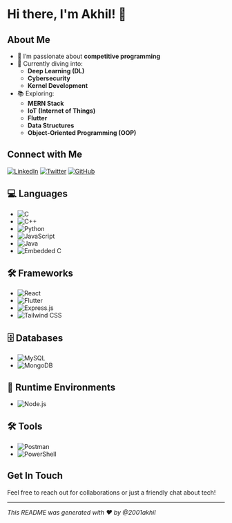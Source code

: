 # Hi there, I'm Akhil! 👋

## About Me
- 👀 I’m passionate about **competitive programming**
- 🌱 Currently diving into:
  - **Deep Learning (DL)**
  - **Cybersecurity**
  - **Kernel Development**
- 📚 Exploring:
  - **MERN Stack**
  - **IoT (Internet of Things)**
  - **Flutter**
  - **Data Structures**
  - **Object-Oriented Programming (OOP)**

## Connect with Me
[![LinkedIn](https://img.shields.io/badge/LinkedIn-0077B5?style=for-the-badge&logo=linkedin&logoColor=white)](https://www.linkedin.com/in/akhil-a-8277a51a4/)
[![Twitter](https://img.shields.io/badge/Twitter-1DA1F2?style=for-the-badge&logo=twitter&logoColor=white)](https://twitter.com/yourprofile)
[![GitHub](https://img.shields.io/badge/GitHub-100000?style=for-the-badge&logo=github&logoColor=white)](https://github.com/2001akhil)

## 💻 Languages
- ![C](https://img.shields.io/badge/C-00599C?style=for-the-badge&logo=c&logoColor=white)
- ![C++](https://img.shields.io/badge/C%2B%2B-00599C?style=for-the-badge&logo=c%2B%2B&logoColor=white)
- ![Python](https://img.shields.io/badge/Python-3776AB?style=for-the-badge&logo=python&logoColor=white)
- ![JavaScript](https://img.shields.io/badge/JavaScript-F7DF1E?style=for-the-badge&logo=javascript&logoColor=black)
- ![Java](https://img.shields.io/badge/Java-007396?style=for-the-badge&logo=java&logoColor=white)
- ![Embedded C](https://img.shields.io/badge/Embedded_C-008080?style=for-the-badge&logo=c&logoColor=white)

## 🛠️ Frameworks
- ![React](https://img.shields.io/badge/React-20232A?style=for-the-badge&logo=react&logoColor=61DAFB)
- ![Flutter](https://img.shields.io/badge/Flutter-02569B?style=for-the-badge&logo=flutter&logoColor=white)
- ![Express.js](https://img.shields.io/badge/Express.js-000000?style=for-the-badge&logo=express&logoColor=white)
- ![Tailwind CSS](https://img.shields.io/badge/Tailwind_CSS-38B2AC?style=for-the-badge&logo=tailwind-css&logoColor=white)

## 🗄️ Databases
- ![MySQL](https://img.shields.io/badge/MySQL-4479A1?style=for-the-badge&logo=mysql&logoColor=white)
- ![MongoDB](https://img.shields.io/badge/MongoDB-47A248?style=for-the-badge&logo=mongodb&logoColor=white)

## 🚀 Runtime Environments
- ![Node.js](https://img.shields.io/badge/Node.js-339933?style=for-the-badge&logo=nodedotjs&logoColor=white)

## 🛠️ Tools
- ![Postman](https://img.shields.io/badge/Postman-FF6C37?style=for-the-badge&logo=postman&logoColor=white)
- ![PowerShell](https://img.shields.io/badge/PowerShell-5391FE?style=for-the-badge&logo=powershell&logoColor=white)









## Get In Touch
Feel free to reach out for collaborations or just a friendly chat about tech!

---

_This README was generated with ❤️ by @2001akhil_
